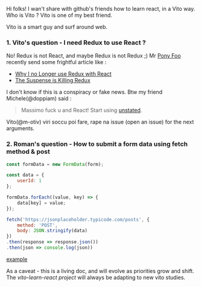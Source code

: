 Hi folks!
I wan't share with github's friends how to learn react, in a Vito way.
Who is Vito ? Vito is one of my best friend.

Vito is a smart guy and surf around web.

### 1. Vito's question - I need Redux to use React ?

No! Redux is not React, and maybe Redux is not Redux ;) Mr [Pony Foo](https://ponyfoo.com/) recently send some frightful article like :

- [Why I no Longer use Redux with React](https://www.youtube.com/watch?v=pUlwhe-kmog&utm_source=ponyfoo+weekly&utm_medium=email&utm_campaign=137)
- [The Suspense is Killing Redux](https://medium.com/@ryanflorence/the-suspense-is-killing-redux-e888f9692430)

I don't know if this is a conspiracy or fake news. Btw my friend Michele(@doppiam) said :

> Massimo fuck u and React! Start using [unstated](https://github.com/jamiebuilds/unstated).

Vito(@m-otiv) viri soccu poi fare, rape na issue (open an issue) for the next arguments.

### 2. Roman's question - How to submit a form data using fetch method & post

```js
const formData = new FormData(form);

const data = {
    userId: 1
};

formData.forEach((value, key) => {
    data[key] = value;
});

fetch('https://jsonplaceholder.typicode.com/posts', {
    method: 'POST',
    body: JSON.stringify(data)
})
.then(response => response.json())
.then(json => console.log(json))
```

[example](form-data/form-data.md)

As a caveat - this is a living doc, and will evolve as priorities grow and shift. The *vito-learn-react project* will always be adapting to new vito studies.
